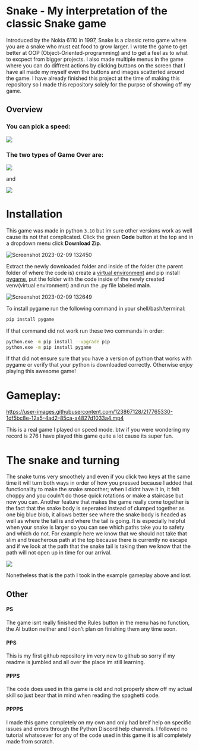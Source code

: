 # Snake - My interpretation of the classic Snake game 
Introduced by the Nokia 6110 in 1997, Snake is a classic retro game where you are a snake who must eat food to grow larger. I wrote the game to get better at OOP (Object-Oriented-programming) and to get a feel as to what to excpect from bigger projects. I also made multiple menus in the game where you can do diffrent actions by clicking buttons on the screen that I have all made my myself even the buttons and images scatterted around the game. I have already finished this project at the time of making this repository so I made this repository solely for the purpse of showing off my game.

## Overview

### You can pick a speed: 
![](https://media.giphy.com/media/TZnc5GzsOotcJw3pik/giphy.gif)

### The two types of Game Over are: 
![](https://media.giphy.com/media/1OS6sC6roMBzoAXhDQ/giphy.gif) 

and 

![](https://media.giphy.com/media/fGlr3jYb6EpcQawd3M/giphy.gif)

# Installation
This game was made in python `3.10` but im sure other versions work as well cause its not that complicated. Click the green **Code** button at the top and in a dropdown menu click **Download Zip**. 

![Screenshot 2023-02-09 132450](https://user-images.githubusercontent.com/123867128/217780099-05945c98-ba4d-424a-a674-9fa5240da280.png)

Extract the newly downloaded folder and inside of the folder (the parent folder of where the code is) create a [virtual environment](https://github.com/pypa/virtualenv) and pip install [pygame](https://github.com/pygame/), put the folder with the code inside of the newly created venv(virtual environment) and run the .py file labeled **main**. 

![Screenshot 2023-02-09 132649](https://user-images.githubusercontent.com/123867128/217780107-242b5d65-c1b3-455b-91a5-a55278303b14.png)

To install pygame run the following command in your shell/bash/terminal:
```bash
pip install pygame
```
If that command did not work run these two commands in order:
```bash
python.exe -m pip install --upgrade pip
python.exe -m pip install pygame
```
If that did not ensure sure that you have a version of python that works with pygame or verify that your python is downloaded correctly. Otherwise enjoy playing this awesome game!

# Gameplay:
https://user-images.githubusercontent.com/123867128/217765330-1df5bc8e-12a5-4ad2-85ca-a4827d1033a4.mp4

This is a real game I played on speed mode. btw if you were wondering my record is 276 I have played this game quite a lot cause its super fun.

# The snake and turning
The snake turns very smoothely and even if you click two keys at the same time it will turn both ways in order of how you pressed because I added that functionality to make the snake smoother; when I didnt have it in, it felt choppy and you couln't do those quick rotations or make a staircase but now you can. Another feature that makes the game really come together is the fact that the snake body is seperated instead of clumped together as one big blue blob, it allows better see where the snake body is headed as well as where the tail is and where the tail is going. It is especially helpful when your snake is larger so you can see which paths take you to safety and which do not. For example here we know that we should not take that slim and treacherous path at the top because there is currently no escape and if we look at the path that the snake tail is taking then we know that the path will not open up in time for our arrival.

![](https://user-images.githubusercontent.com/123867128/217461218-aaa110a3-2762-4a78-a2ea-b2ee4825279f.png)

Nonetheless that is the path I took in the example gameplay above and lost.
## Other
#### PS
The game isnt really finished the Rules button in the menu has no function, the AI button neither and I don't plan on finishing them any time soon.

#### PPS 
This is my first github repository im very new to github so sorry if my readme is jumbled and all over the place im still learning.

#### PPPS
The code does used in this game is old and not properly show off my actual skill so just bear that in mind when reading the spaghetti code.

#### PPPPS
I made this game completely on my own and only had breif help on specific issues and errors through the Python Discord help channels. I followed no tutorial whatsoever for any of the code used in this game it is all completely made from scratch.
